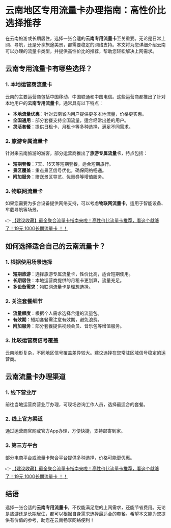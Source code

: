 # 云南地区专用流量卡办理指南：高性价比选择推荐

在云南旅游或长期居住，选择一张合适的**云南专用流量卡**至关重要。无论是日常上网、导航，还是分享旅途美景，都需要稳定的网络支持。本文将为您详细介绍云南可以办理的流量卡类型，并提供高性价比的推荐，帮助您轻松解决上网需求。

## 云南专用流量卡有哪些选择？

### 1. 本地运营商流量卡
云南的主要运营商包括中国移动、中国联通和中国电信。这些运营商都推出了针对本地用户的**云南专用流量卡**，通常具有以下特点：
- **本地流量优惠**：针对云南省内用户提供更多本地流量，价格更实惠。
- **全国通用**：部分套餐支持全国流量，适合经常出差的用户。
- **灵活套餐**：提供日租卡、月租卡等多种选择，满足不同需求。

### 2. 旅游专属流量卡
针对来云南旅游的游客，部分运营商推出了**旅游专属流量卡**，特点包括：
- **短期套餐**：7天、15天等短期套餐，适合短期旅行。
- **景区覆盖**：重点景区信号优化，确保网络畅通。
- **附加服务**：赠送景区导览、优惠券等增值服务。

### 3. 物联网流量卡
如果您需要为多台设备提供网络支持，可以考虑**物联网流量卡**，适用于智能设备、车载导航等场景。

👉 [【建议收藏】最全聚合流量卡指南来啦！高性价比流量卡推荐，看这个就够了！19元 100G长期流量卡 ！！](https://bit.ly/Liuliangka)

## 如何选择适合自己的云南流量卡？

### 1. 根据使用场景选择
- **短期旅游**：选择旅游专属流量卡，性价比高，适合短期使用。
- **长期居住**：本地运营商提供的月租卡更划算，流量充足。
- **多设备需求**：物联网流量卡是理想选择。

### 2. 关注套餐细节
- **流量额度**：根据个人需求选择合适的流量包。
- **有效期**：短期套餐需注意有效期，避免浪费。
- **附加服务**：部分套餐提供视频会员、音乐包等增值服务。

### 3. 比较运营商信号覆盖
云南地形复杂，不同地区信号覆盖差异较大。建议选择在您常驻区域信号稳定的运营商。

## 云南流量卡办理渠道

### 1. 线下营业厅
前往当地运营商营业厅办理，可现场咨询工作人员，选择最适合的套餐。

### 2. 线上官方渠道
通过运营商官网或官方App办理，方便快捷，支持邮寄到家。

### 3. 第三方平台
部分电商平台或流量卡聚合平台提供多种选择，价格可能更优惠。

👉 [【建议收藏】最全聚合流量卡指南来啦！高性价比流量卡推荐，看这个就够了！19元 100G长期流量卡 ！！](https://bit.ly/Liuliangka)

## 结语
选择一张合适的**云南专用流量卡**，不仅能满足您的上网需求，还能节省费用。无论是旅游还是长期居住，都可以根据自身需求选择最适合的套餐。希望本文能为您提供有价值的参考，助您在云南畅享网络便利！